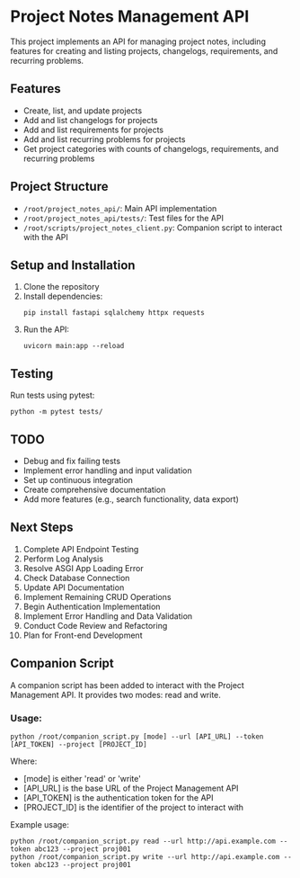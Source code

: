# Project Notes Management API

This project implements an API for managing project notes, including features for creating and listing projects, changelogs, requirements, and recurring problems.

## Features

- Create, list, and update projects
- Add and list changelogs for projects
- Add and list requirements for projects
- Add and list recurring problems for projects
- Get project categories with counts of changelogs, requirements, and recurring problems

## Project Structure

- `/root/project_notes_api/`: Main API implementation
- `/root/project_notes_api/tests/`: Test files for the API
- `/root/scripts/project_notes_client.py`: Companion script to interact with the API

## Setup and Installation

1. Clone the repository
2. Install dependencies:
   ```
   pip install fastapi sqlalchemy httpx requests
   ```
3. Run the API:
   ```
   uvicorn main:app --reload
   ```

## Testing

Run tests using pytest:

```
python -m pytest tests/
```

## TODO

- Debug and fix failing tests
- Implement error handling and input validation
- Set up continuous integration
- Create comprehensive documentation
- Add more features (e.g., search functionality, data export)



## Next Steps
1. Complete API Endpoint Testing
2. Perform Log Analysis
3. Resolve ASGI App Loading Error
4. Check Database Connection
5. Update API Documentation
6. Implement Remaining CRUD Operations
7. Begin Authentication Implementation
8. Implement Error Handling and Data Validation
9. Conduct Code Review and Refactoring
10. Plan for Front-end Development

## Companion Script

A companion script has been added to interact with the Project Management API. It provides two modes: read and write.

### Usage:
```
python /root/companion_script.py [mode] --url [API_URL] --token [API_TOKEN] --project [PROJECT_ID]
```

Where:
- [mode] is either 'read' or 'write'
- [API_URL] is the base URL of the Project Management API
- [API_TOKEN] is the authentication token for the API
- [PROJECT_ID] is the identifier of the project to interact with

Example usage:
```
python /root/companion_script.py read --url http://api.example.com --token abc123 --project proj001
python /root/companion_script.py write --url http://api.example.com --token abc123 --project proj001
```

